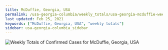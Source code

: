 ```yaml
---
title: McDuffie, Georgia, USA
permalink: /usa-georgia-columbia/weekly_totals/usa-georgia-mcduffie-weekly_totals.html
last_updated: Feb 25, 2021
keywords: ["McDuffie, Georgia, USA", "weekly totals"]
sidebar: usa-georgia-columbia_sidebar
---
```


![Weekly Totals of Confirmed Cases for McDuffie, Georgia, USA](/covid_tracker/images/graphs/usa-georgia-mcduffie-weekly_totals_graph.png)
